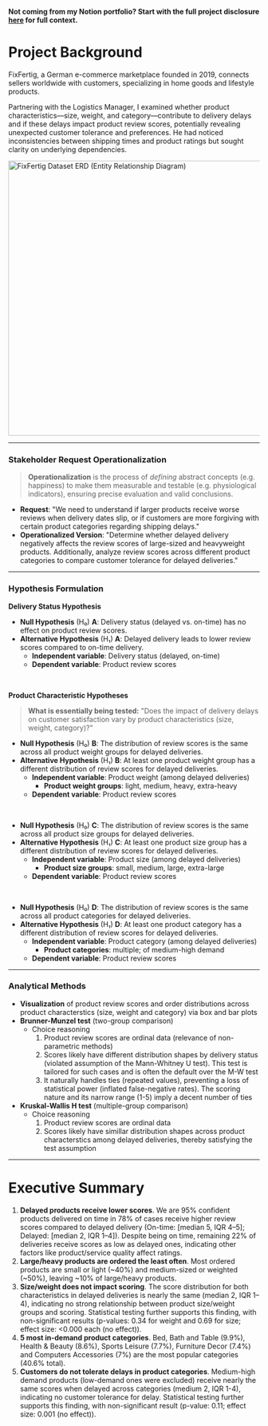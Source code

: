 **Not coming from my Notion portfolio? Start with the full project disclosure [here](https://dvyemchuk.short.gy/fixfertig_logistics_notion_page) for full context.**

# **Project Background**

FixFertig, a German e-commerce marketplace founded in 2019, connects sellers worldwide with customers, specializing in home goods and lifestyle products.

Partnering with the Logistics Manager, I examined whether product characteristics—size, weight, and category—contribute to delivery delays and if these delays impact product review scores, potentially revealing unexpected customer tolerance and preferences. He had noticed inconsistencies between shipping times and product ratings but sought clarity on underlying dependencies.

<p align="left">
  <img src="https://drive.google.com/uc?export=view&id=18kyIT-wuedLrCMb-c6SPuD1wlfcx3zEG" alt="FixFertig Dataset ERD (Entity Relationship Diagram)" width="550">
</p>

---

### **Stakeholder Request Operationalization**

> **Operationalization** is the process of *defining* abstract concepts (e.g. happiness) to make them measurable and testable (e.g. physiological indicators), ensuring precise evaluation and valid conclusions.

</aside>

- **Request**: "We need to understand if larger products receive worse reviews when delivery dates slip, or if customers are more forgiving with certain product categories regarding shipping delays."
- **Operationalized Version**: "Determine whether delayed delivery negatively affects the review scores of large-sized and heavyweight products. Additionally, analyze review scores across different product categories to compare customer tolerance for delayed deliveries."

---

### **Hypothesis Formulation**

**Delivery Status Hypothesis**
  - **Null Hypothesis** (H₀) **A**: Delivery status (delayed vs. on-time) has no effect on product review scores.
  - **Alternative Hypothesis** (H₁) **A**: Delayed delivery leads to lower review scores compared to on-time delivery.
      - **Independent variable**: Delivery status (delayed, on-time)
      - **Dependent variable**: Product review scores
<br>

**Product Characteristic Hypotheses**
    
  > **What is essentially being tested:**
  "Does the impact of delivery delays on customer satisfaction vary by product characteristics (size, weight, category)?"
  
  - **Null Hypothesis** (H₀) **B**: The distribution of review scores is the same across all product weight groups for delayed deliveries.
  - **Alternative Hypothesis** (H₁) **B**: At least one product weight group has a different distribution of review scores for delayed deliveries.
      - **Independent variable**: Product weight (among delayed deliveries)
          - **Product weight groups**: light, medium, heavy, extra-heavy
      - **Dependent variable**: Product review scores

<br>
  
  - **Null Hypothesis** (H₀) **C**: The distribution of review scores is the same across all product size groups for delayed deliveries.
  - **Alternative Hypothesis** (H₁) **C**: At least one product size group has a different distribution of review scores for delayed deliveries.
      - **Independent variable**: Product size (among delayed deliveries)
          - **Product size groups**: small, medium, large, extra-large
      - **Dependent variable**: Product review scores

<br>
  
  - **Null Hypothesis** (H₀) **D**: The distribution of review scores is the same across all product categories for delayed deliveries.
  - **Alternative Hypothesis** (H₁) **D**: At least one product category has a different distribution of review scores for delayed deliveries.
      - **Independent variable**: Product category (among delayed deliveries)
          - **Product categories**: multiple; of medium-high demand
      - **Dependent variable**: Product review scores

---

### **Analytical Methods**

- **Visualization** of product review scores and order distributions across product characterstics (size, weight and category) via box and bar plots
- **Brunner-Munzel test** (two-group comparison)
    - Choice reasoning
        1. Product review scores are ordinal data (relevance of non-parametric methods)
        2. Scores likely have different distribution shapes by delivery status (violated assumption of the Mann-Whitney U test). This test is tailored for such cases and is often the default over the M-W test
        3. It naturally handles ties (repeated values), preventing a loss of statistical power (inflated false-negative rates). The scoring nature and its narrow range (1-5) imply a decent number of ties
- **Kruskal-Wallis H test** (multiple-group comparison)
    - Choice reasoning
        1. Product review scores are ordinal data
        2. Scores likely have simillar distribution shapes across product characterstics among delayed deliveries, thereby satisfying the test assumption
  
---

# **Executive Summary**

1. **Delayed products receive lower scores**. We are 95% confident products delivered on time in 78% of cases receive higher review scores compared to delayed delivery (On-time: [median 5, IQR 4–5]; Delayed: [median 2, IQR 1–4]). Despite being on time, remaining 22% of deliveries receive scores as low as delayed ones, indicating other factors like product/service quality affect ratings.
2. **Large/heavy products are ordered the least often**. Most ordered products are small or light (~40%) and medium-sized or weighted (~50%), leaving ~10% of large/heavy products.
3. **Size/weight does not impact scoring**. The score distribution for both characteristics in delayed deliveries is nearly the same (median 2, IQR 1–4), indicating no strong relationship between product size/weight groups and scoring. Statistical testing further supports this finding, with non-significant results (p-values: 0.34 for weight and 0.69 for size; effect size: <0.000 each (no effect)).
4. **5 most in-demand product categories**. Bed, Bath and Table (9.9%), Health & Beauty (8.6%), Sports Leisure (7.7%), Furniture Decor (7.4%) and Computers Accessories (7%) are the most popular categories (40.6% total).
5. **Customers do not tolerate delays in product categories**. Medium-high demand products (low-demand ones were excluded) receive nearly the same scores when delayed across categories (medium 2, IQR 1-4), indicating no customer tolerance for delay. Statistical testing further supports this finding, with non-significant result (p-value: 0.11; effect size: 0.001 (no effect)).
